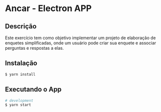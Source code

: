 # Ancar  - Electron APP


## Descrição

Este exercício tem como objetivo implementar um projeto de elaboração de
enquetes simplificadas, onde um usuário pode criar sua enquete e associar perguntas e
respostas a elas.

## Instalação

```bash
$ yarn install
```

## Executando o App

```bash
# development
$ yarn start
```